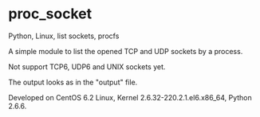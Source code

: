 # proc_socket
Python, Linux, list sockets, procfs

A simple module to list the opened TCP and UDP sockets by a process.

Not support TCP6, UDP6 and UNIX sockets yet.

The output looks as in the "output" file.

Developed on CentOS 6.2 Linux, Kernel 2.6.32-220.2.1.el6.x86_64, Python 2.6.6.
